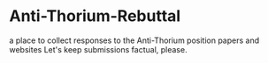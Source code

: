 # Anti-Thorium-Rebuttal
a place to collect responses to the Anti-Thorium position papers and websites
Let's keep submissions factual, please.

